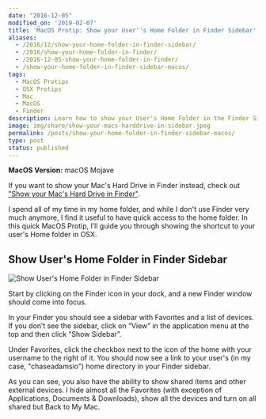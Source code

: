 ```yaml
---
date: "2016-12-05"
modified_on: '2019-02-07'
title: 'MacOS Protip: Show your User''s Home Folder in Finder Sidebar'
aliases:
  - /2016/12/show-your-home-folder-in-finder-sidebar/
  - /2016/show-your-home-folder-in-finder/
  - /2016-12-05-show-your-home-folder-in-finder/
  - /show-your-home-folder-in-finder-sidebar-macos/
tags:
  - MacOS Protips
  - OSX Protips
  - Mac
  - MacOS
  - Finder
description: Learn how to show your User's Home Folder in the Finder Sidebar.
image: img/share/show-your-macs-harddrive-in-sidebar.jpeg
permalink: /posts/show-your-home-folder-in-finder-sidebar-macos/
type: post
status: published
---
```




**MacOS Version:** macOS Mojave

If you want to show your Mac's Hard Drive in Finder instead, check out ["Show your Mac's Hard Drive in Finder"](/2014/01/show-your-macs-hard-drive-in-finder-sidebar/).

I spend all of my time in my home folder, and while I don't use Finder very much anymore, I find it useful to have quick access to the home folder. In this quick MacOS Protip, I’ll guide you through showing the shortcut to your user's Home folder in OSX.

## Show User's Home Folder in Finder Sidebar

![Show User's Home Folder in Finder Sidebar](/img/finder-show-home.gif)

Start by clicking on the Finder icon in your dock, and a new Finder window should come into focus.

In your Finder you should see a sidebar with Favorites and a list of devices. If you don’t see the sidebar, click on “View” in the application menu at the top and then click “Show Sidebar”.

Under Favorites, click the checkbox next to the icon of the home with your username to the right of it. You should now see a link to your user's (in my case, "chaseadamsio") home directory in your Finder sidebar.

As you can see, you also have the ability to show shared items and other external devices. I hide almost all the Favorites (with exception of Applications, Documents &amp; Downloads), show all the devices and turn on all shared but Back to My Mac.
